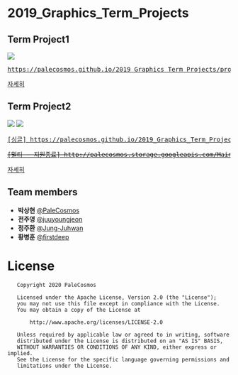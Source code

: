 # 2019_Graphics_Term_Projects  

## Term Project1

![](project1/temp.gif)

<pre><a href="https://palecosmos.github.io/2019_Graphics_Term_Projects/project1/main.html">https://palecosmos.github.io/2019_Graphics_Term_Projects/project1/main.html</a></pre>
[자세히](https://github.com/PaleCosmos/2019_Graphics_Term_Projects/tree/master/project1)

## Term Project2

![](project2/Information/dang1.gif)
![](project2/Information/dang2.gif)

<pre><a href="https://palecosmos.github.io/2019_Graphics_Term_Projects/project2/Main.html">[싱글] https://palecosmos.github.io/2019_Graphics_Term_Projects/project2/Main.html</a></pre>
<pre><a href="http://palecosmos.storage.googleapis.com/Main.html"><del>[멀티 - 지원종료] http://palecosmos.storage.googleapis.com/Main.html</del></a></pre>
[자세히](https://github.com/PaleCosmos/2019_Graphics_Term_Projects/tree/master/project2)


## Team members

* **박상현** [@PaleCosmos](https://github.com/PaleCosmos)</br>
* **전주영** [@juuyoungjeon](https://github.com/juuyoungjeon)</br>
* **정주환** [@Jung-Juhwan](https://github.com/Jung-Juhwan)</br>
* **황병훈** [@firstdeep](https://github.com/firstdeep)</br>

# License

```
   Copyright 2020 PaleCosmos

   Licensed under the Apache License, Version 2.0 (the "License");
   you may not use this file except in compliance with the License.
   You may obtain a copy of the License at

       http://www.apache.org/licenses/LICENSE-2.0

   Unless required by applicable law or agreed to in writing, software
   distributed under the License is distributed on an "AS IS" BASIS,
   WITHOUT WARRANTIES OR CONDITIONS OF ANY KIND, either express or implied.
   See the License for the specific language governing permissions and
   limitations under the License.
   ```
